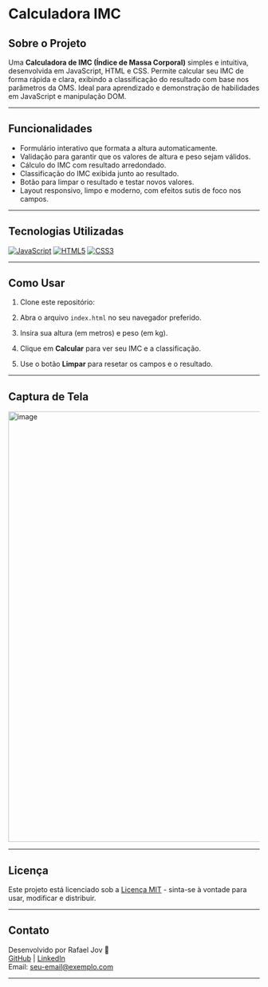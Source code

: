 # Calculadora IMC

## Sobre o Projeto
Uma **Calculadora de IMC (Índice de Massa Corporal)** simples e intuitiva, desenvolvida em JavaScript, HTML e CSS. Permite calcular seu IMC de forma rápida e clara, exibindo a classificação do resultado com base nos parâmetros da OMS. Ideal para aprendizado e demonstração de habilidades em JavaScript e manipulação DOM.

---

## Funcionalidades

- Formulário interativo que formata a altura automaticamente.
- Validação para garantir que os valores de altura e peso sejam válidos.
- Cálculo do IMC com resultado arredondado.
- Classificação do IMC exibida junto ao resultado.
- Botão para limpar o resultado e testar novos valores.
- Layout responsivo, limpo e moderno, com efeitos sutis de foco nos campos.

---

## Tecnologias Utilizadas

[![JavaScript](https://img.shields.io/badge/JavaScript-F7DF1E?logo=javascript&logoColor=black&style=for-the-badge)](#)
[![HTML5](https://img.shields.io/badge/HTML5-E34F26?logo=html5&logoColor=white&style=for-the-badge)](#)
[![CSS3](https://img.shields.io/badge/CSS3-1572B6?logo=css3&logoColor=white&style=for-the-badge)](#)


---

## Como Usar

1. Clone este repositório:


2. Abra o arquivo `index.html` no seu navegador preferido.
3. Insira sua altura (em metros) e peso (em kg).
4. Clique em **Calcular** para ver seu IMC e a classificação.
5. Use o botão **Limpar** para resetar os campos e o resultado.

---

## Captura de Tela

<img width="1913" height="864" alt="image" src="https://github.com/user-attachments/assets/8bf2f674-e646-4797-8303-fadecb869179" />


---

## Licença

Este projeto está licenciado sob a [Licença MIT](./LICENSE) - sinta-se à vontade para usar, modificar e distribuir.

---

## Contato

Desenvolvido por Rafael Jov 👋  
[GitHub](https://github.com/seu-usuario) | [LinkedIn](https://linkedin.com/in/seu-perfil)  
Email: seu-email@exemplo.com

---
